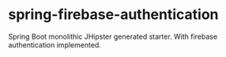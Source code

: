 # spring-firebase-authentication
Spring Boot monolithic JHipster generated starter. With firebase authentication implemented.
